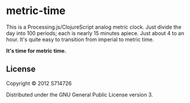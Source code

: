 metric-time
===========
This is a Processing.js/ClojureScript analog metric clock. Just divide the day
into 100 periods; each is nearly 15 minutes apiece. Just about 4 to an hour.
It's quite easy to transition from imperial to metric time.

**It's time for metric time.**

License
-------
Copyright &copy; 2012 S714726

Distributed under the GNU General Public License version 3.
